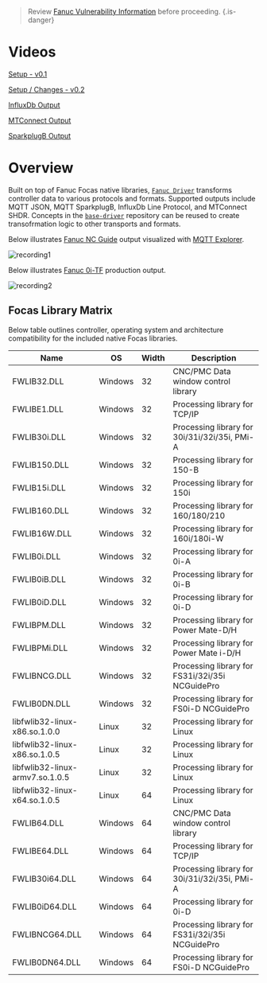 > Review [Fanuc Vulnerability Information](https://www.fanuc.co.jp/en/product/vulnerability/index.html) before proceeding.
> {.is-danger}

# Videos

[Setup - v0.1](https://www.youtube.com/watch?v=_sZ0qCVkTkM)

[Setup / Changes - v0.2](https://www.youtube.com/watch?v=yhe_apuiJVY)

[InfluxDb Output](https://www.youtube.com/watch?v=gqfBj0ImMrw)

[MTConnect Output](https://www.youtube.com/watch?v=j1gXHXA2RW0)

[SparkplugB Output](https://www.youtube.com/watch?v=yw0TMXsLHro)

# Overview

Built on top of Fanuc Focas native libraries, [`Fanuc Driver`](https://github.com/Ladder99/fanuc-driver) transforms controller data to various protocols and formats.  Supported outputs include MQTT JSON, MQTT SparkplugB, InfluxDb Line Protocol, and MTConnect SHDR. Concepts in the [`base-driver`](https://github.com/Ladder99/base-driver) repository can be reused to create transofrmation logic to other transports and formats.

Below illustrates [Fanuc NC Guide](https://www.fanucamerica.com/products/cnc/software/cnc-guide-simulation-software) output visualized with [MQTT Explorer](http://mqtt-explorer.com/).

![recording1](/drivers/fanuc-driver/recording1.gif)

Below illustrates [Fanuc 0i-TF](https://www.fanucamerica.com/products/cnc/cnc-systems/series-0if) production output.

![recording2](/drivers/fanuc-driver/recording2.gif)

## Focas Library Matrix

Below table outlines controller, operating system and architecture compatibility for the included native Focas libraries.

| Name | OS | Width | Description |
|---|---|---|---|
| FWLIB32.DLL | Windows | 32 | CNC/PMC Data window control library |
| FWLIBE1.DLL | Windows | 32 | Processing library for TCP/IP |
| FWLIB30i.DLL | Windows | 32 | Processing library for 30i/31i/32i/35i, PMi-A |
| FWLIB150.DLL | Windows | 32 | Processing library for 150-B |
| FWLIB15i.DLL | Windows | 32 | Processing library for 150i |
| FWLIB160.DLL | Windows | 32 | Processing library for 160/180/210 |
| FWLIB16W.DLL | Windows | 32 | Processing library for 160i/180i-W |
| FWLIB0i.DLL  | Windows | 32 | Processing library for 0i-A |
| FWLIB0iB.DLL | Windows | 32 | Processing library for 0i-B |
| FWLIB0iD.DLL | Windows | 32 | Processing library for 0i-D |
| FWLIBPM.DLL  | Windows | 32 | Processing library for Power Mate-D/H |
| FWLIBPMi.DLL | Windows | 32 | Processing library for Power Mate i-D/H |
| FWLIBNCG.DLL | Windows | 32 | Processing library for FS31i/32i/35i NCGuidePro |
| FWLIB0DN.DLL | Windows | 32 | Processing library for FS0i-D NCGuidePro |
| libfwlib32-linux-x86.so.1.0.0 | Linux | 32 | Processing library for Linux |
| libfwlib32-linux-x86.so.1.0.5 | Linux | 32 | Processing library for Linux |
| libfwlib32-linux-armv7.so.1.0.5 | Linux | 32 | Processing library for Linux |
| libfwlib32-linux-x64.so.1.0.5 | Linux | 64 | Processing library for Linux |
| FWLIB64.DLL    | Windows | 64 | CNC/PMC Data window control library |
| FWLIBE64.DLL   | Windows | 64 | Processing library for TCP/IP |
| FWLIB30i64.DLL | Windows | 64 | Processing library for 30i/31i/32i/35i, PMi-A |
| FWLIB0iD64.DLL | Windows | 64 | Processing library for 0i-D |
| FWLIBNCG64.DLL | Windows | 64 | Processing library for FS31i/32i/35i NCGuidePro |
| FWLIB0DN64.DLL | Windows | 64 | Processing library for FS0i-D NCGuidePro |